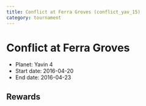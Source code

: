 ```yaml
---
title: Conflict at Ferra Groves (conflict_yav_15)
category: tournament
---
```

# Conflict at Ferra Groves

  * Planet: Yavin 4
  * Start date: 2016-04-20
  * End date: 2016-04-23

## Rewards

